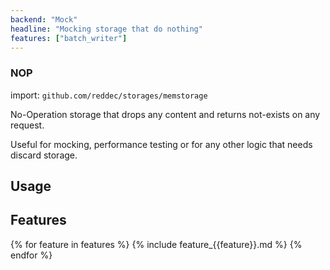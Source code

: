 ```yaml
---
backend: "Mock"
headline: "Mocking storage that do nothing"
features: ["batch_writer"]
---
```

### NOP

import: `github.com/reddec/storages/memstorage`

No-Operation storage that drops any content and returns not-exists on any request.

Useful for mocking, performance testing or for any other logic that needs discard storage.

## Usage

## Features

{% for feature in features %}
{% include feature_{{feature}}.md %}
{% endfor %}
